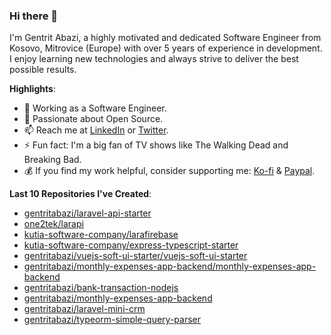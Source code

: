 ### Hi there 👋

I'm Gentrit Abazi, a highly motivated and dedicated Software Engineer from Kosovo, Mitrovice (Europe) with over 5 years of experience in development. I enjoy learning new technologies and always strive to deliver the best possible results.

**Highlights**:

- 🔭 Working as a Software Engineer.
- 👯 Passionate about Open Source.
- 📫 Reach me at [LinkedIn](https://www.linkedin.com/in/gentritabazi01) or [Twitter](https://www.twitter.com/gentritabazi01).
- ⚡ Fun fact: I'm a big fan of TV shows like The Walking Dead and Breaking Bad.
- 💰 If you find my work helpful, consider supporting me: [Ko-fi](https://ko-fi.com/gentritabazi01) & [Paypal](https://www.paypal.com/paypalme/gentritabazi01).

**Last 10 Repositories I've Created**:

- [gentritabazi/laravel-api-starter](https://github.com/gentritabazi/laravel-api-starter)
- [one2tek/larapi](https://github.com/one2tek/larapi)
- [kutia-software-company/larafirebase](https://github.com/kutia-software-company/larafirebase)
- [kutia-software-company/express-typescript-starter](https://github.com/kutia-software-company/express-typescript-starter)
- [gentritabazi/vuejs-soft-ui-starter/vuejs-soft-ui-starter](https://github.com/gentritabazi/vuejs-soft-ui-starter)
- [gentritabazi/monthly-expenses-app-backend/monthly-expenses-app-backend](https://github.com/gentritabazi/monthly-expenses-app-backend)
- [gentritabazi/bank-transaction-nodejs](https://github.com/gentritabazi/bank-transaction-nodejs)
- [gentritabazi/monthly-expenses-app-backend](https://github.com/gentritabazi/monthly-expenses-app-backend)
- [gentritabazi/laravel-mini-crm](https://github.com/gentritabazi/laravel-mini-crm)
- [gentritabazi/typeorm-simple-query-parser](https://github.com/gentritabazi/typeorm-simple-query-parser)
